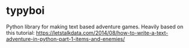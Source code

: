 # typyboi
Python library for making text based adventure games.  Heavily based on this tutorial: https://letstalkdata.com/2014/08/how-to-write-a-text-adventure-in-python-part-1-items-and-enemies/
